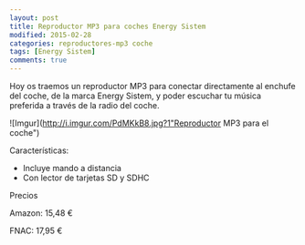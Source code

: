 ```yaml
---
layout: post
title: Reproductor MP3 para coches Energy Sistem
modified: 2015-02-28
categories: reproductores-mp3 coche
tags: [Energy Sistem]
comments: true
---
```


Hoy os traemos un reproductor MP3 para conectar directamente al enchufe del coche, de la marca Energy Sistem, y poder escuchar tu música preferida a través de la radio del coche.

![Imgur](http://i.imgur.com/PdMKkB8.jpg?1"Reproductor MP3 para el coche")


Características:

 - Incluye mando a distancia
 - Con lector de tarjetas SD y SDHC


Precios

Amazon: 15,48 €

FNAC: 17,95 €